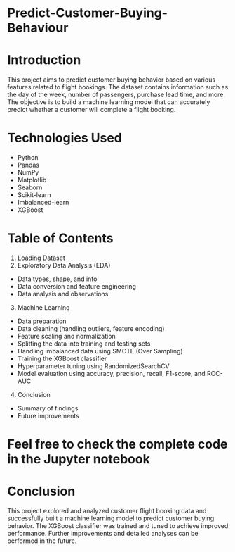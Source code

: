 # Predict-Customer-Buying-Behaviour
# Introduction
This project aims to predict customer buying behavior based on various features related to flight bookings. The dataset contains information such as the day of the week, number of passengers, purchase lead time, and more. The objective is to build a machine learning model that can accurately predict whether a customer will complete a flight booking.
# Technologies Used
- Python
- Pandas
- NumPy
- Matplotlib
- Seaborn
- Scikit-learn
- Imbalanced-learn
- XGBoost
# Table of Contents
1. Loading Dataset
2. Exploratory Data Analysis (EDA)
- Data types, shape, and info
- Data conversion and feature engineering
- Data analysis and observations
3. Machine Learning
- Data preparation
- Data cleaning (handling outliers, feature encoding)
- Feature scaling and normalization
- Splitting the data into training and testing sets
- Handling imbalanced data using SMOTE (Over Sampling)
- Training the XGBoost classifier
- Hyperparameter tuning using RandomizedSearchCV
- Model evaluation using accuracy, precision, recall, F1-score, and ROC-AUC
4. Conclusion
- Summary of findings
- Future improvements

# Feel free to check the complete code in the Jupyter notebook

# Conclusion
This project explored and analyzed customer flight booking data and successfully built a machine learning model to predict customer buying behavior. The XGBoost classifier was trained and tuned to achieve improved performance. Further improvements and detailed analyses can be performed in the future.  
